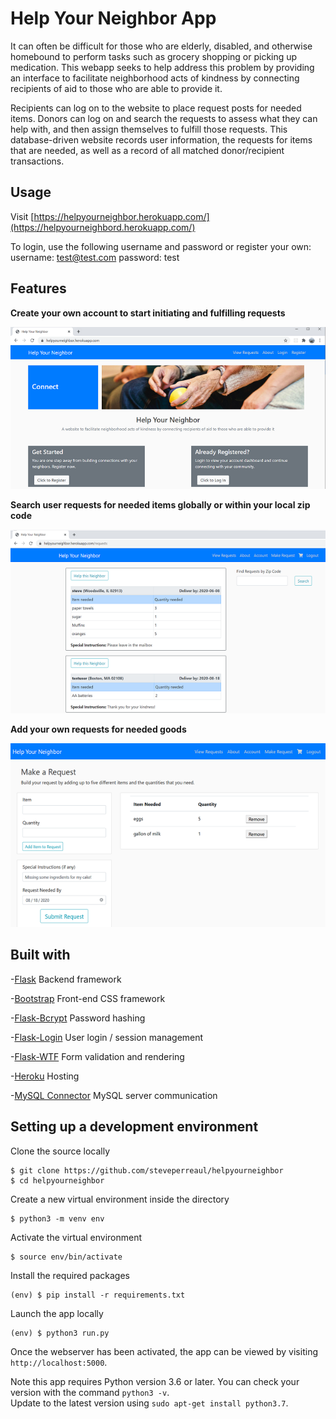 # Help Your Neighbor App

It can often be difficult for those who are elderly, disabled, and otherwise homebound to perform tasks such as grocery shopping or picking up medication. This webapp seeks to help address this problem by providing an interface to facilitate neighborhood acts of kindness by connecting recipients of aid to those who are able to provide it.

Recipients can log on to the website to place request posts for needed items. Donors can log on and search the requests to assess what they can help with, and then assign themselves to fulfill those requests. This database-driven website records user information, the requests for items that are needed, as well as a record of all matched donor/recipient transactions.

## Usage

Visit [https://helpyourneighbor.herokuapp.com/](https://helpyourneighbord.herokuapp.com/)

To login, use the following username and password or register your own:
username: test@test.com
password: test

## Features

**Create your own account to start initiating and fulfilling requests**

![Screenshot add items page](/project_images/1-1.png)

**Search user requests for needed items globally or within your local zip code**

![Screenshot of requests page](/project_images/3-1.png)

**Add your own requests for needed goods**

![Screenshot add items page](/project_images/2-1.png)

## Built with

-[Flask](https://flask.palletsprojects.com/en/1.1.x/)
Backend framework

-[Bootstrap](https://getbootstrap.com/docs/4.1/getting-started/introduction/)
Front-end CSS framework

-[Flask-Bcrypt](https://flask-bcrypt.readthedocs.io/en/latest/)
Password hashing

-[Flask-Login](https://flask-login.readthedocs.io/en/latest/)
User login / session management

-[Flask-WTF](https://flask-wtf.readthedocs.io/en/stable/)
Form validation and rendering

-[Heroku](https://www.heroku.com)
Hosting

-[MySQL Connector](https://dev.mysql.com/doc/connector-python/en/)
MySQL server communication

## Setting up a development environment

Clone the source locally

```
$ git clone https://github.com/steveperreaul/helpyourneighbor
$ cd helpyourneighbor
```

Create a new virtual environment inside the directory

```
$ python3 -m venv env
```

Activate the virtual environment

```
$ source env/bin/activate
```

Install the required packages

```
(env) $ pip install -r requirements.txt
```

Launch the app locally

```
(env) $ python3 run.py
```

Once the webserver has been activated, the app can be viewed by visiting `http://localhost:5000`.

Note this app requires Python version 3.6 or later. You can check your version with the command `python3 -v`.
<br>Update to the latest version using `sudo apt-get install python3.7`.
